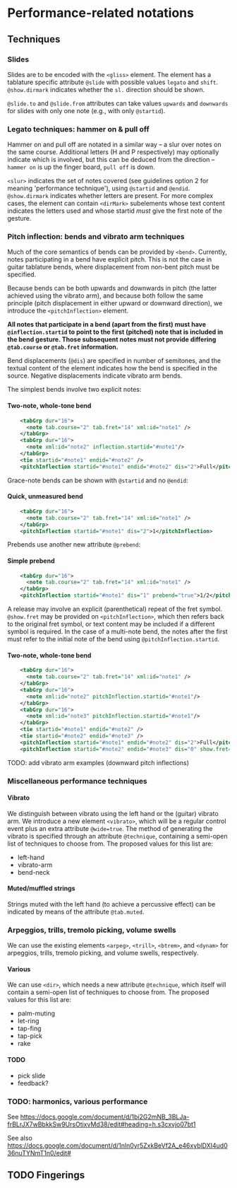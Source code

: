 # Performance-related notations

## Techniques
### Slides

Slides are to be encoded with the `<gliss>` element. The element has a tablature specific attribute `@slide` with possible values `legato` and `shift`. `@show.dirmark` indicates whether the `sl.` direction should be shown.

`@slide.to` and `@slide.from` attributes can take values `upwards` and `downwards` for slides with only one note (e.g., with only `@startid`).

### Legato techniques: hammer on & pull off 

Hammer on and pull off are notated in a similar way – a slur over notes on the same course. Additional letters (H and P respectively) may optionally indicate which is involved, but this can be deduced from the direction – `hammer on` is up the finger board, `pull off` is down.

`<slur>` indicates the set of notes covered (see guidelines option 2 for meaning 'performance technique'), using `@startid` and `@endid`. `@show.dirmark` indicates whether letters are present. For more complex cases, the element can contain `<dirMark>` subelements whose text content indicates the letters used and whose startid *must* give the first note of the gesture.


### Pitch inflection: bends and vibrato arm techniques 

Much of the core semantics of bends can be provided by `<bend>`. Currently, notes participating in a bend have explicit pitch. This is not the case in guitar tablature bends, where displacement from non-bent pitch must be specified. 

Because bends can be both upwards and downwards in pitch (the latter achieved using the vibrato arm), and because both follow the same principle (pitch displacement in either upward or downward direction), we introduce the `<pitchInflection>` element. 

**All notes that participate in a bend (apart from the first) must have `@inflection.startid` to point to the first (pitched) note that is included in the bend gesture. Those subsequent notes must not provide differing `@tab.course` or `@tab.fret` information.**

Bend displacements (`@dis`) are specified in number of semitones, and the textual content of the element indicates how the bend is specified in the source. Negative displacements indicate vibrato arm bends.

The simplest bends involve two explicit notes:
#### Two-note, whole-tone bend
```xml
    <tabGrp dur="16">
      <note tab.course="2" tab.fret="14" xml:id="note1" />
    </tabGrp>
    <tabGrp dur="16">
      <note xml:id="note2" inflection.startid="#note1"/>
    </tabGrp>
    <tie startid="#note1" endid="#note2" />
    <pitchInflection startid="#note1" endid="#note2" dis="2">Full</pitchInflection>
```
Grace-note bends can be shown with `@startid` and no `@endid`:
#### Quick, unmeasured bend
```xml
    <tabGrp dur="16">
      <note tab.course="2" tab.fret="14" xml:id="note1" />
    </tabGrp>
    <pitchInflection startid="#note1" dis="2">1</pitchInflection>
```
Prebends use another new attribute `@prebend`:
#### Simple prebend
```xml
    <tabGrp dur="16">
      <note tab.course="2" tab.fret="14" xml:id="note1" />
    </tabGrp>
    <pitchInflection startid="#note1" dis="1" prebend="true">1/2</pitchInflection>
```
A release may involve an explicit (parenthetical) repeat of the fret symbol. `@show.fret` may be provided on `<pitchInflection>`, which then refers back to the original fret symbol, or text content may be included if a different symbol is required. In the case of a multi-note bend, the notes after the first must refer to the initial note of the bend using `@pitchInflection.startid`.   

#### Two-note, whole-tone bend
```xml
    <tabGrp dur="16">
      <note tab.course="2" tab.fret="14" xml:id="note1" />
    </tabGrp>
    <tabGrp dur="16">
      <note xml:id="note2" pitchInflection.startid="#note1"/>
    </tabGrp>
    <tabGrp dur="16">
      <note xml:id="note3" pitchInflection.startid="#note1"/>
    </tabGrp>
    <tie startid="#note1" endid="#note2" />
    <tie startid="#note2" endid="#note3" />
    <pitchInflection startid="#note1" endid="#note2" dis="2">Full</pitchInflection>
    <pitchInflection startid="#note2" endid="#note3" dis="0" show.fret="true" show.fret.enclose="paren"/>
```
TODO: add vibrato arm examples (downward pitch inflections)

### Miscellaneous performance techniques

#### Vibrato

We distinguish between vibrato using the left hand or the (guitar) vibrato arm. We introduce a new element `<vibrato>`, which will be a regular control event plus an extra attribute `@wide=true`. The method of generating the vibrato is specified through an attribute `@technique`, containing a semi-open list of techniques to choose from. The proposed values for this list are:

* left-hand
* vibrato-arm
* bend-neck

#### Muted/muffled strings

Strings muted with the left hand (to achieve a percussive effect) can be indicated by means of the attribute `@tab.muted`. 

### Arpeggios, trills, tremolo picking, volume swells

We can use the existing elements `<arpeg>`, `<trill>`, `<btrem>`, and `<dynam>` for arpeggios, trills, tremolo picking, and volume swells, respectively.  

#### Various 

We can use `<dir>`, which needs a new attribute `@technique`, which itself will contain a semi-open list of techniques to choose from. The proposed values for this list are:

* palm-muting
* let-ring
* tap-fing
* tap-pick
* rake

#### TODO
* pick slide
* feedback?

### TODO: harmonics, various performance

See https://docs.google.com/document/d/1bi2G2mNB_3BLJa-frBLrJX7wBbkkSw9UrsOtixvMd38/edit#heading=h.s3cxvjo07bt1

See also https://docs.google.com/document/d/1nln0yr5ZxkBeVf2A_e46xyblDXI4ud036nuTYNmT1n0/edit#

## TODO Fingerings
